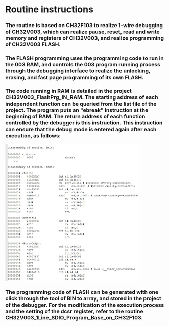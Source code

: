 # Routine instructions

### The routine is based on CH32F103 to realize 1-wire debugging of CH32V003, which can realize pause, reset, read and write memory and registers of CH32V003, and realize programming of CH32V003 FLASH.

### The FLASH programming uses the programming code to run in the 003 RAM, and controls the 003 program running process through the debugging interface to realize the unlocking, erasing, and fast page programming of its own FLASH.

### The code running in RAM is detailed in the project CH32V003_FlashPrg_IN_RAM. The starting address of each independent function can be queried from the list file of the project. The program puts an "ebreak" instruction at the beginning of RAM. The return address of each function controlled by the debugger is this instruction. This instruction can ensure that the debug mode is entered again after each execution, as follows:

<img src="image/frame1.jpg" alt="frame1" style="zoom:50%;" />


### The programming code of FLASH can be generated with one click through the tool of BIN to array, and stored in the project of the debugger. For the modification of the execution process and the setting of the dcsr register, refer to the routine CH32V003_1Line_SDIO_Program_Base_on_CH32F103.



